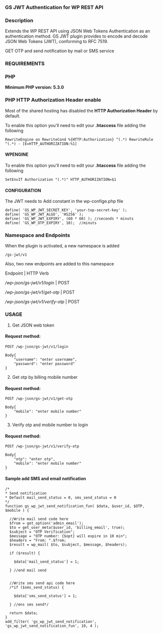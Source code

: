 ###  GS JWT Authentication for WP REST API



###  Description 

Extends the WP REST API using JSON Web Tokens Authentication as an authentication method.
GS JWT plugin provides to encode and decode JSON Web Tokens (JWT), conforming to RFC 7519.

GET OTP and send notification by mail or SMS service 


### REQUIREMENTS

### PHP

**Minimum PHP version: 5.3.0**

### PHP HTTP Authorization Header enable

Most of the shared hosting has disabled the **HTTP Authorization Header** by default.

To enable this option you'll need to edit your **.htaccess** file adding the following

`
RewriteEngine on
RewriteCond %{HTTP:Authorization} ^(.*)
RewriteRule ^(.*) - [E=HTTP_AUTHORIZATION:%1]
`

#### WPENGINE

To enable this option you'll need to edit your **.htaccess** file adding the following


`
SetEnvIf Authorization "(.*)" HTTP_AUTHORIZATION=$1
`


#### CONFIGURATION
The JWT needs to Add constant in the wp-confige.php file

	define( 'GS_WP_JWT_SECRET_KEY', 'your-top-secret-key' );
	define( 'GS_WP_JWT_ALGO', 'HS256' );
	define( 'GS_WP_JWT_EXPIRY', (60 * 60) ); //seconds * minuts
	define( 'GS_WP_OTP_EXPIRY', 10);  //minuts



### Namespace and Endpoints

When the plugin is activated, a new namespace is added

`
/gs-jwt/v1
`

Also, two new endpoints are added to this namespace

Endpoint | HTTP Verb

*/wp-json/gs-jwt/v1/login* | POST

*/wp-json/gs-jwt/v1/get-otp* | POST

*/wp-json/gs-jwt/v1/verify-otp* | POST


### USAGE

1. Get JSON web token

#### Request method:
	POST /wp-json/gs-jwt/v1/login

	Body{
		"username": "enter username",
		"password": "enter password"
	}

2. Get otp by billing mobile number
#### Request method:
	POST /wp-json/gs-jwt/v1/get-otp

	Body{
		"mobile": "enter mobile number"
	}
3. Verify otp and mobile number to login 
#### Request method:
	POST /wp-json/gs-jwt/v1/verify-otp

	Body{
		"otp": "enter otp",
		"mobile": "enter mobile number"
	}

#### Sample add SMS and email notification
	
	/*
	* Send notification 
	* Default mail_send_status = 0, sms_send_status = 0
	*/
	function gs_wp_jwt_send_notification_fun( $data, $user_id, $OTP, $mobile ) {

	  //Write mail send code here
	  $from = get_option('admin_email');
	  $to = get_user_meta($user_id, 'billing_email', true);
	  $subject = "OTP Verification";
	  $message = "OTP number: {$opt} will expire in 10 min";
	  $headers = "From: ".$from;
	  $result = wp_mail( $to, $subject, $message, $headers);

	  if ($result) { 

	    $data['mail_send_status'] = 1;

	  } //end mail send


	  //Write sms send api code here
	  /*if ($sms_send_status) { 

	    $data['sms_send_status'] = 1;

	  } //ens sms send*/

	  return $data;
	}
	add_filter( 'gs_wp_jwt_send_notification', 'gs_wp_jwt_send_notification_fun', 10, 4 );
